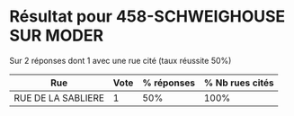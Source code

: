 # Résultat pour 458-SCHWEIGHOUSE SUR MODER

Sur 2 réponses dont 1 avec une rue cité (taux réussite 50%)

| Rue | Vote | % réponses | % Nb rues cités|
|-----|------|------------|----------------|
| RUE DE LA SABLIERE | 1 | 50% | 100%|
